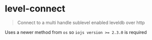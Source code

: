 
# level-connect

> Connect to a multi handle sublevel enabled leveldb over http

Uses a newer method from `os` so `iojs version >= 2.3.0` is required
